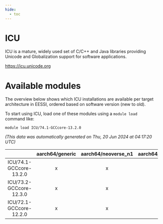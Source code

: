 ```yaml
---
hide:
  - toc
---
```


ICU
===


ICU is a mature, widely used set of C/C++ and Java libraries providing Unicode and Globalization support for software applications.

https://icu.unicode.org
# Available modules


The overview below shows which ICU installations are available per target architecture in EESSI, ordered based on software version (new to old).

To start using ICU, load one of these modules using a `module load` command like:

```shell
module load ICU/74.1-GCCcore-13.2.0
```

*(This data was automatically generated on Thu, 20 Jun 2024 at 04:17:20 UTC)*  

| |aarch64/generic|aarch64/neoverse_n1|aarch64/neoverse_v1|x86_64/generic|x86_64/amd/zen2|x86_64/amd/zen3|x86_64/intel/haswell|x86_64/intel/skylake_avx512|
| :---: | :---: | :---: | :---: | :---: | :---: | :---: | :---: | :---: |
|ICU/74.1-GCCcore-13.2.0|x|x|x|x|x|x|x|x|
|ICU/73.2-GCCcore-12.3.0|x|x|x|x|x|x|x|x|
|ICU/72.1-GCCcore-12.2.0|x|x|x|x|x|x|x|x|
